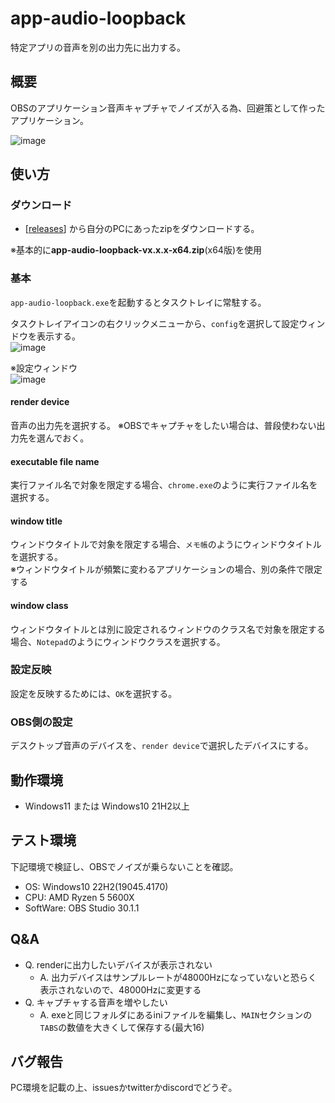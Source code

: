 # app-audio-loopback

特定アプリの音声を別の出力先に出力する。

## 概要

OBSのアプリケーション音声キャプチャでノイズが入る為、回避策として作ったアプリケーション。

![image](https://github.com/ndekopon/app-audio-loopback/assets/92087784/c8d8788e-a620-4274-98cc-9a9769201a6d)


## 使い方

### ダウンロード

- [[releases](https://github.com/ndekopon/app-audio-loopback/releases)] から自分のPCにあったzipをダウンロードする。

※基本的に**app-audio-loopback-vx.x.x-x64.zip**(x64版)を使用

### 基本

`app-audio-loopback.exe`を起動するとタスクトレイに常駐する。

タスクトレイアイコンの右クリックメニューから、`config`を選択して設定ウィンドウを表示する。  
![image](https://github.com/ndekopon/app-audio-loopback/assets/92087784/7583911b-3a9f-4d9b-9618-def4b06efde2)

※設定ウィンドウ  
![image](https://github.com/ndekopon/app-audio-loopback/assets/92087784/9adb06d2-d051-490b-9b30-6cd71ecf30b5)


#### render device

音声の出力先を選択する。
※OBSでキャプチャをしたい場合は、普段使わない出力先を選んでおく。


#### executable file name

実行ファイル名で対象を限定する場合、`chrome.exe`のように実行ファイル名を選択する。


#### window title

ウィンドウタイトルで対象を限定する場合、`メモ帳`のようにウィンドウタイトルを選択する。  
※ウィンドウタイトルが頻繁に変わるアプリケーションの場合、別の条件で限定する


#### window class

ウィンドウタイトルとは別に設定されるウィンドウのクラス名で対象を限定する場合、`Notepad`のようにウィンドウクラスを選択する。


### 設定反映

設定を反映するためには、`OK`を選択する。


### OBS側の設定

デスクトップ音声のデバイスを、`render device`で選択したデバイスにする。

## 動作環境

- Windows11 または Windows10 21H2以上

## テスト環境

下記環境で検証し、OBSでノイズが乗らないことを確認。

- OS: Windows10 22H2(19045.4170)
- CPU: AMD Ryzen 5 5600X
- SoftWare: OBS Studio 30.1.1

## Q&A

* Q. renderに出力したいデバイスが表示されない
    * A. 出力デバイスはサンプルレートが48000Hzになっていないと恐らく表示されないので、48000Hzに変更する
* Q. キャプチャする音声を増やしたい
    * A. exeと同じフォルダにあるiniファイルを編集し、`MAIN`セクションの`TABS`の数値を大きくして保存する(最大16)

## バグ報告

PC環境を記載の上、issuesかtwitterかdiscordでどうぞ。

